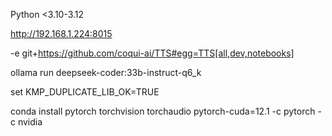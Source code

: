 Python <3.10-3.12

http://192.168.1.224:8015

-e git+https://github.com/coqui-ai/TTS#egg=TTS[all,dev,notebooks]

ollama run deepseek-coder:33b-instruct-q6_k

set KMP_DUPLICATE_LIB_OK=TRUE

conda install pytorch torchvision torchaudio pytorch-cuda=12.1 -c pytorch -c nvidia
